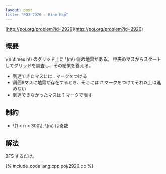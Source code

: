 ```yaml
---
layout: post
title: "POJ 2920 - Mine Map"
---
```

[http://poj.org/problem?id=2920](http://poj.org/problem?id=2920)

## 概要
\\(n \\times n\\) のグリッド上に \\(m\\) 個の地雷がある。
中央のマスからスタートしてグリッドを調査し、その結果を答える。

- 到達できたマスには . マークをつける
- 周囲8マスに地雷が存在するとき、そこには # マークをつけてそれ以上は進めない
- 到達できなかったマスは ? マークで表す

## 制約
- \\(1 < n < 300\\), \\(n\\) は奇数

## 解法
BFS するだけ。

{% include_code lang:cpp poj/2920.cc %}
